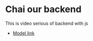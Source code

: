 # Chai our backend 
This is video serious of backend with js
- [Model link](https://app.eraser.io/workspace/YtPqZ1VogxGy1jzIDkzj)
